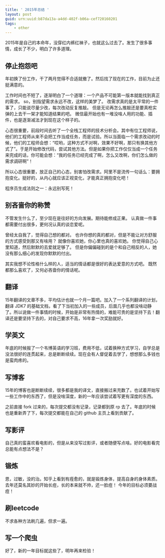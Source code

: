 ```yaml
---
title: ' 2015年总结 '
layout: post
guid: urn:uuid:b87da13a-a4dd-402f-b06a-cef720160201
tags:
    - other
---
```



2015年是自己的本命年，没穿红内裤红袜子，也就这么过去了。发生了很多事情，成长了不少，明白了许多道理。


## 停止抱怨吧 ##
年初换了份工作，干了两月觉得不合适就撤了。然后找了现在的工作，目前为止还挺满意的。

工作时间也不短了，逐渐明白了一个道理：一个产品不可能第一版本就能找到真正的需求。
so，别指望需求永远不改，这样的美梦了。
改需求真的是太平常的一件事了，只能说尽量少改，每次改动反复推敲。
但是无论再怎么推敲还是要真枪实弹的上去干一架才能知道结果的吧。
微信最开始也有一堆没啥人用的功能、插件，也是逐渐减法才到现在这个样子的。

心态很重要，前段时间去听了一个全栈工程师的技术分析会。其中有位工程师说，他们的工程师从来不会把工作当成任务，而是试验。所以当面临一个需求改动的时候，他们的工程师会想：“哎哟，这种方式不对啊，效果不好啊，那只有换其他方式了”。于是开始修改代码，尝试其他方法。但是如果你把工作仅仅当成一个任务来完成的话，你可能会想：“我的任务已经完成了啊，怎么又改啊，你们怎么做的需求调研啊”！

所以心态很重要，放正自己的心态，别害怕改需求。阿里不是流传一句话么：要拥抱变化。挺好的，从内心就应该正视变化，才能真正拥抱变化吧！

程序员生成法则之一：永远别写死！

## 别吝啬你的称赞 ##
不管发生什么了，至少现在是往好的方向发展。期待能修成正果。
认真做一件事都需要付出很多，更何况认真的谈恋爱呢。

曾经太自我了，觉得自己想的都对。
也许你想的真的都对，但是不能让对方舒服的方式感受到那又有啥用？
就像你喜欢她，你心里也真的喜欢她。
你觉得自己心里知道，然后默默的去爱就足够了。
但是你偏偏碰到的是个和自己相反的人，她没有那么细心的发现你默默的付出。

其实我想不论性格什么样的人，适当的情话都是很好的表达爱意的方式吧。
既然都那么喜欢了，又何必吝啬你的情话呢。

## 翻译 ##
15年翻译的文章不多，平均估计也就一个月一篇吧。加入了一个系列翻译的计划， 翻译 JDK7 的基础文档，看了下当初加入的一些成员，后面几乎也都没啥动静了。所以说做一件事情的时候，开始是非常有热情的，难能可贵的是坚持下去！翻译还是要坚持下去的，对自己要求不高，16年拿一次奖励就好。

## 学英文 ##
年底的时候报了一个韦博英语的学习班，费用不低，试着换种方式学习，自学总是没法很好的连贯起来，总是断断续续。现在会有人督促着去学了，想想那么多钱也是蛮肉疼的。

## 写博客 ##
15年的博客也是断断续续，很多都是我的译文，直接搬过来充数了。也试着开始写一些工作中的东西了，但是没啥深度，新的一年应该尝试着写更有深度的东西。

之前直接 fork 过来的，每次提交都没有记录，记录都到原 rp 去了。年底的时候也是重新弄了下，每次提交都能在自己的 github 主页上看到贡献了。

## 写影评 ##
自己真的蛮喜欢看电影的，但是从来没写过影评，或者随便写点啥。好的电影看完总能有点想法不是？

## 锻炼 ##
恩，过敏，没的治。知乎上看到有痊愈的，就是锻炼身体，提高自身的身体素质。
去年还莫名其妙的开始长痘，长的本来就不帅，还一脸痘！
今年的目标必须要战痘！

## 刷leetcode ##
不求各种方法刷几遍，但求一遍。


##  写一个爬虫 ##

好了，新的一年目标就这些了，明年再来检验！
